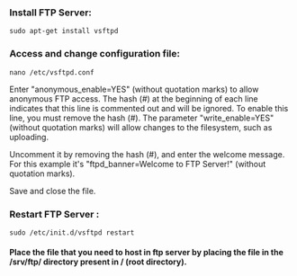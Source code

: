 ### Install FTP Server:
<pre><code>sudo apt-get install vsftpd
</pre></code>

### Access and change configuration file:
<pre><code>nano /etc/vsftpd.conf
</pre></code>

Enter "anonymous_enable=YES" (without quotation marks) to allow anonymous FTP access. The hash (#) at the beginning of each line indicates that this line is commented out and will be ignored. To enable this line, you must remove the hash (#). The parameter "write_enable=YES" (without quotation marks) will allow changes to the filesystem, such as uploading.

 Uncomment it by removing the hash (#), and enter the welcome message. For this example it's "ftpd_banner=Welcome to FTP Server!" (without quotation marks).
 
Save and close the file.

### Restart FTP Server :
<pre><code>sudo /etc/init.d/vsftpd restart
</pre></code>

#### Place the file that you need to host in ftp server by placing the file in the /srv/ftp/ directory present in / (root directory).
 

